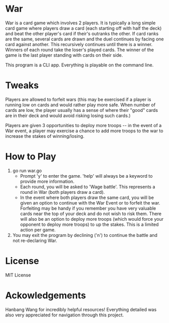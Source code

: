 # War

War is a card game which involves 2 players. It is typically a long simple card game where players draw a card (each starting off with half the deck) and beat the other player's card if their's outranks the other. If card ranks are the same, several cards are drawn and the duel continues by facing one card against another. This recursively continues until there is a winner. Winners of each round take the loser's played cards. The winner of the game is the last player standing with cards on their side. 

This program is a CLI app. Everything is playable on the command line. 

# Tweaks

Players are allowed to forfeit wars (this may be exercised if a player is running low on cards and would rather play more safe. When number of cards are low, the player usually has a sense of where their "good" cards are in their deck and would avoid risking losing such cards.)

Players are given 3 opportunities to deploy more troops -- in the event of a War event, a player may exercise a chance to add more troops to the war to increase the stakes of winning/losing.

# How to Play

1. go run war.go 
   - Prompt 'y' to enter the game. 'help' will always be a keyword to provide more information. 
   - Each round, you will be asked to 'Wage battle'. This represents a round in War (both players draw a card).
   - In the event where both players draw the same card, you will be given an option to continue with the War Event or to forfeit the war. Forfeiting may be handy if you remember you have very valuable cards near the top of your deck and do not wish to risk them. There will also be an option to deploy more troops (which would force your opponent to deploy more troops) to up the stakes. This is a limited action per game. 
2. You may exit the program by declining ('n') to continue the battle and not re-declaring War. 

# License 
MIT License

# Ackowledgements

Hanbang Wang for incredibly helpful resources! Everything detailed was also very appreciated for navigation through this project. 